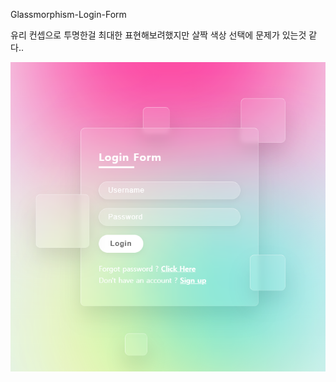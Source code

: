 Glassmorphism-Login-Form

유리 컨셉으로 투명한걸 최대한 표현해보려했지만 살짝 색상 선택에 문제가 있는것 같다.. 

![image-20220507014824514](README.assets/image-20220507014824514.png)